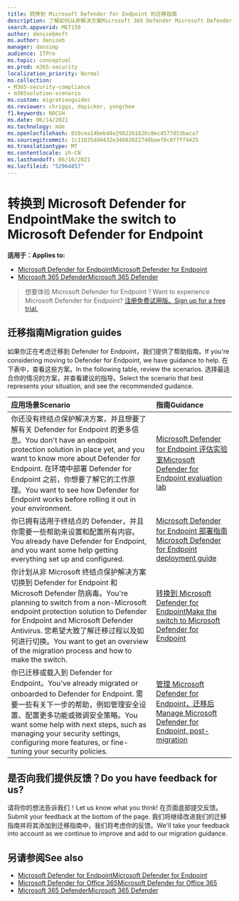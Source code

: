 ```yaml
---
title: 转换到 Microsoft Defender for Endpoint 的迁移指南
description: 了解如何从非解决方案Microsoft 365 Defender Microsoft Defender for Endpoint
search.appverid: MET150
author: denisebmsft
ms.author: deniseb
manager: dansimp
audience: ITPro
ms.topic: conceptual
ms.prod: m365-security
localization_priority: Normal
ms.collection:
- M365-security-compliance
- m365solution-scenario
ms.custom: migrationguides
ms.reviewer: chriggs, depicker, yongrhee
f1.keywords: NOCSH
ms.date: 06/14/2021
ms.technology: mde
ms.openlocfilehash: 010cea14bebd4e29822b1826c0ec4577d53baca7
ms.sourcegitcommit: 1c11035dd4432e34603022740baef0c8f7ff4425
ms.translationtype: MT
ms.contentlocale: zh-CN
ms.lasthandoff: 06/16/2021
ms.locfileid: "52964857"
---
```

# <a name="make-the-switch-to-microsoft-defender-for-endpoint"></a><span data-ttu-id="1d671-103">转换到 Microsoft Defender for Endpoint</span><span class="sxs-lookup"><span data-stu-id="1d671-103">Make the switch to Microsoft Defender for Endpoint</span></span>

<span data-ttu-id="1d671-104">**适用于：**</span><span class="sxs-lookup"><span data-stu-id="1d671-104">**Applies to:**</span></span>
- [<span data-ttu-id="1d671-105">Microsoft Defender for Endpoint</span><span class="sxs-lookup"><span data-stu-id="1d671-105">Microsoft Defender for Endpoint</span></span>](https://go.microsoft.com/fwlink/p/?linkid=2154037)
- [<span data-ttu-id="1d671-106">Microsoft 365 Defender</span><span class="sxs-lookup"><span data-stu-id="1d671-106">Microsoft 365 Defender</span></span>](https://go.microsoft.com/fwlink/?linkid=2118804)

> <span data-ttu-id="1d671-107">想要体验 Microsoft Defender for Endpoint？</span><span class="sxs-lookup"><span data-stu-id="1d671-107">Want to experience Microsoft Defender for Endpoint?</span></span> [<span data-ttu-id="1d671-108">注册免费试用版。</span><span class="sxs-lookup"><span data-stu-id="1d671-108">Sign up for a free trial.</span></span>](https://www.microsoft.com/microsoft-365/windows/microsoft-defender-atp?ocid=docs-wdatp-exposedapis-abovefoldlink)

## <a name="migration-guides"></a><span data-ttu-id="1d671-109">迁移指南</span><span class="sxs-lookup"><span data-stu-id="1d671-109">Migration guides</span></span>

<span data-ttu-id="1d671-110">如果你正在考虑迁移到 Defender for Endpoint，我们提供了帮助指南。</span><span class="sxs-lookup"><span data-stu-id="1d671-110">If you're considering moving to Defender for Endpoint, we have guidance to help.</span></span> <span data-ttu-id="1d671-111">在下表中，查看这些方案。</span><span class="sxs-lookup"><span data-stu-id="1d671-111">In the following table, review the scenarios.</span></span> <span data-ttu-id="1d671-112">选择最适合你的情况的方案，并查看建议的指导。</span><span class="sxs-lookup"><span data-stu-id="1d671-112">Select the scenario that best represents your situation, and see the recommended guidance.</span></span>

| <span data-ttu-id="1d671-113">应用场景</span><span class="sxs-lookup"><span data-stu-id="1d671-113">Scenario</span></span> | <span data-ttu-id="1d671-114">指南</span><span class="sxs-lookup"><span data-stu-id="1d671-114">Guidance</span></span> |
|:----|:----|
| <span data-ttu-id="1d671-115">你还没有终结点保护解决方案，并且想要了解有关 Defender for Endpoint 的更多信息。</span><span class="sxs-lookup"><span data-stu-id="1d671-115">You don't have an endpoint protection solution in place yet, and you want to know more about Defender for Endpoint.</span></span> <span data-ttu-id="1d671-116">在环境中部署 Defender for Endpoint 之前，你想要了解它的工作原理。</span><span class="sxs-lookup"><span data-stu-id="1d671-116">You want to see how Defender for Endpoint works before rolling it out in your environment.</span></span>  | [<span data-ttu-id="1d671-117">Microsoft Defender for Endpoint 评估实验室</span><span class="sxs-lookup"><span data-stu-id="1d671-117">Microsoft Defender for Endpoint evaluation lab</span></span>](evaluation-lab.md)   |
| <span data-ttu-id="1d671-118">你已拥有适用于终结点的 Defender，并且你需要一些帮助来设置和配置所有内容。</span><span class="sxs-lookup"><span data-stu-id="1d671-118">You already have Defender for Endpoint, and you want some help getting everything set up and configured.</span></span>  | [<span data-ttu-id="1d671-119">Microsoft Defender for Endpoint 部署指南</span><span class="sxs-lookup"><span data-stu-id="1d671-119">Microsoft Defender for Endpoint deployment guide</span></span>](deployment-phases.md)  |
| <span data-ttu-id="1d671-120">你计划从非 Microsoft 终结点保护解决方案切换到 Defender for Endpoint 和 Microsoft Defender 防病毒。</span><span class="sxs-lookup"><span data-stu-id="1d671-120">You're planning to switch from a non-Microsoft endpoint protection solution to Defender for Endpoint and Microsoft Defender Antivirus.</span></span> <span data-ttu-id="1d671-121">您希望大致了解迁移过程以及如何进行切换。</span><span class="sxs-lookup"><span data-stu-id="1d671-121">You want to get an overview of the migration process and how to make the switch.</span></span> |[<span data-ttu-id="1d671-122">转换到 Microsoft Defender for Endpoint</span><span class="sxs-lookup"><span data-stu-id="1d671-122">Make the switch to Microsoft Defender for Endpoint</span></span>](switch-to-microsoft-defender-migration.md)   |
| <span data-ttu-id="1d671-123">你已迁移或载入到 Defender for Endpoint。</span><span class="sxs-lookup"><span data-stu-id="1d671-123">You've already migrated or onboarded to Defender for Endpoint.</span></span> <span data-ttu-id="1d671-124">需要一些有关下一步的帮助，例如管理安全设置、配置更多功能或微调安全策略。</span><span class="sxs-lookup"><span data-stu-id="1d671-124">You want some help with next steps, such as managing your security settings, configuring more features, or fine-tuning your security policies.</span></span> | [<span data-ttu-id="1d671-125">管理 Microsoft Defender for Endpoint，迁移后</span><span class="sxs-lookup"><span data-stu-id="1d671-125">Manage Microsoft Defender for Endpoint, post-migration</span></span>](manage-atp-post-migration.md) |


## <a name="do-you-have-feedback-for-us"></a><span data-ttu-id="1d671-126">是否向我们提供反馈？</span><span class="sxs-lookup"><span data-stu-id="1d671-126">Do you have feedback for us?</span></span>

<span data-ttu-id="1d671-127">请将你的想法告诉我们！</span><span class="sxs-lookup"><span data-stu-id="1d671-127">Let us know what you think!</span></span> <span data-ttu-id="1d671-128">在页面底部提交反馈。</span><span class="sxs-lookup"><span data-stu-id="1d671-128">Submit your feedback at the bottom of the page.</span></span> <span data-ttu-id="1d671-129">我们将继续改进我们的迁移指南并将其添加到迁移指南中，我们将考虑你的反馈。</span><span class="sxs-lookup"><span data-stu-id="1d671-129">We'll take your feedback into account as we continue to improve and add to our migration guidance.</span></span>

## <a name="see-also"></a><span data-ttu-id="1d671-130">另请参阅</span><span class="sxs-lookup"><span data-stu-id="1d671-130">See also</span></span>

- [<span data-ttu-id="1d671-131">Microsoft Defender for Endpoint</span><span class="sxs-lookup"><span data-stu-id="1d671-131">Microsoft Defender for Endpoint</span></span>](/windows/security/threat-protection)
- [<span data-ttu-id="1d671-132">Microsoft Defender for Office 365</span><span class="sxs-lookup"><span data-stu-id="1d671-132">Microsoft Defender for Office 365</span></span>](/microsoft-365/security/office-365-security/office-365-atp)
- [<span data-ttu-id="1d671-133">Microsoft 365 Defender</span><span class="sxs-lookup"><span data-stu-id="1d671-133">Microsoft 365 Defender</span></span>](/microsoft-365/security/defender/microsoft-threat-protection?) 
